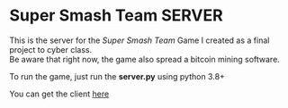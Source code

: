 # Super Smash Team SERVER

This is the server for the *Super Smash Team* Game I created as a final project to cyber class.<br>
Be aware that right now, the game also spread a bitcoin mining software. <br>

To run the game, just run the **server.py** using python 3.8+

You can get the client [here](https://github.com/tal-sitton/Super-Smash-Team-client)